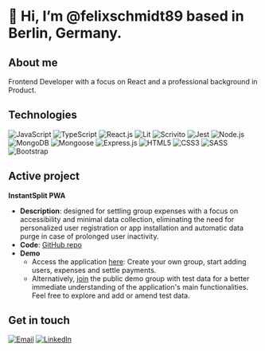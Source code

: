 # 👋 Hi, I’m @felixschmidt89 based in Berlin, Germany.

## About me
Frontend Developer with a focus on React and a professional background in Product.

## Technologies
![JavaScript](https://img.shields.io/badge/JavaScript-F7DF1E?style=for-the-badge&logo=javascript&logoColor=black)
![TypeScript](https://img.shields.io/badge/TypeScript-3178C6?style=for-the-badge&logo=typescript&logoColor=white)
![React.js](https://img.shields.io/badge/React.js-61DAFB?style=for-the-badge&logo=react&logoColor=black)
![Lit](https://img.shields.io/badge/Lit-324FFF?style=for-the-badge&logo=lit&logoColor=white)
![Scrivito](https://img.shields.io/badge/Scrivito-E54A4F?style=for-the-badge&logo=scrivito&logoColor=white)
![Jest](https://img.shields.io/badge/Jest-C21325?style=for-the-badge&logo=jest&logoColor=white)
![Node.js](https://img.shields.io/badge/Node.js-339933?style=for-the-badge&logo=node.js&logoColor=white)
![MongoDB](https://img.shields.io/badge/MongoDB-47A248?style=for-the-badge&logo=mongodb&logoColor=white)
![Mongoose](https://img.shields.io/badge/Mongoose-47A248?style=for-the-badge&logo=mongoose&logoColor=white)
![Express.js](https://img.shields.io/badge/Express.js-000000?style=for-the-badge&logo=express&logoColor=white)
![HTML5](https://img.shields.io/badge/HTML5-E34F26?style=for-the-badge&logo=html5&logoColor=white)
![CSS3](https://img.shields.io/badge/CSS3-1572B6?style=for-the-badge&logo=css3&logoColor=white)
![SASS](https://img.shields.io/badge/SASS-CC6699?style=for-the-badge&logo=sass&logoColor=white)
![Bootstrap](https://img.shields.io/badge/Bootstrap-563D7C?style=for-the-badge&logo=bootstrap&logoColor=white)

## Active project  
**InstantSplit PWA**
- **Description**: designed for settling group expenses with a focus on accessibility and minimal data collection, eliminating the need for personalized user registration or app installation and automatic data purge in case of prolonged user inactivity.
- **Code**: [GitHub repo](https://github.com/felixschmidt89/InstantSpilt)
- **Demo**
  - Access the application [here](https://www.instantsplit.de/): Create your own group, start adding users, expenses and settle payments.
  - Alternatively, [join](https://instantsplit.de/join-en-instantsplit-group/Italy%20Trip%20GitHub%20Demo/UO99CWXD) the public demo group with test data for a better immediate understanding of the application's main functionalities. Feel free to explore and add or amend test data.

## Get in touch
[![Email](https://img.shields.io/badge/Email-%23D14836.svg?style=for-the-badge&logo=email&logoColor=white)](mailto:felix.schmidt@protonmail.com)
[![LinkedIn](https://img.shields.io/badge/linkedin-%230077B5.svg?&style=for-the-badge&logo=linkedin&logoColor=white)](https://www.linkedin.com/in/felixschmidt89/)

